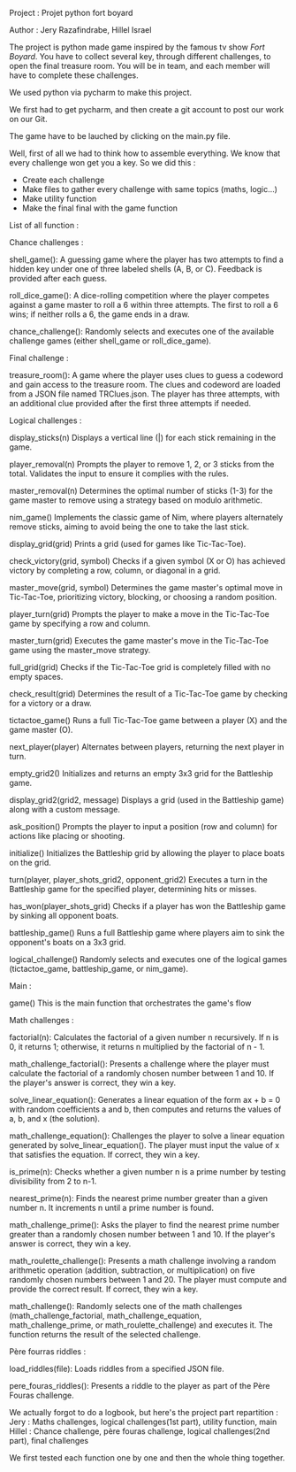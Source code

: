 Project : Projet python fort boyard

Author : Jery Razafindrabe, Hillel Israel

The project is python made game inspired by the famous tv show *Fort Boyard*.
You have to collect several key, through different challenges, to open the final treasure room. You will be in team, and each member will have to complete these challenges.

We used python via pycharm to make this project.

We first had to get pycharm, and then create a git account to post our work on our Git.

The game have to be lauched by clicking on the main.py file.

Well, first of all we had to think how to assemble everything. We know that every challenge won get you a key. So we did this :
- Create each challenge
- Make files to gather every challenge with same topics (maths, logic…)
- Make utility function
- Make the final final with the game function

List of all function :

Chance challenges :

shell_game():
A guessing game where the player has two attempts to find a hidden key under one of three labeled shells (A, B, or C). Feedback is provided after each guess.

roll_dice_game():
A dice-rolling competition where the player competes against a game master to roll a 6 within three attempts. The first to roll a 6 wins; if neither rolls a 6, the game ends in a draw.

chance_challenge():
Randomly selects and executes one of the available challenge games (either shell_game or roll_dice_game).

Final challenge :

treasure_room():
A game where the player uses clues to guess a codeword and gain access to the treasure room. The clues and codeword are loaded from a JSON file named TRClues.json. The player has three attempts, with an additional clue provided after the first three attempts if needed.

Logical challenges :

display_sticks(n)
Displays a vertical line (|) for each stick remaining in the game.

player_removal(n)
Prompts the player to remove 1, 2, or 3 sticks from the total. Validates the input to ensure it complies with the rules.

master_removal(n)
Determines the optimal number of sticks (1-3) for the game master to remove using a strategy based on modulo arithmetic.

nim_game()
Implements the classic game of Nim, where players alternately remove sticks, aiming to avoid being the one to take the last stick.

display_grid(grid)
Prints a grid (used for games like Tic-Tac-Toe).

check_victory(grid, symbol)
Checks if a given symbol (X or O) has achieved victory by completing a row, column, or diagonal in a grid.

master_move(grid, symbol)
Determines the game master's optimal move in Tic-Tac-Toe, prioritizing victory, blocking, or choosing a random position.

player_turn(grid)
Prompts the player to make a move in the Tic-Tac-Toe game by specifying a row and column.

master_turn(grid)
Executes the game master's move in the Tic-Tac-Toe game using the master_move strategy.

full_grid(grid)
Checks if the Tic-Tac-Toe grid is completely filled with no empty spaces.

check_result(grid)
Determines the result of a Tic-Tac-Toe game by checking for a victory or a draw.

tictactoe_game()
Runs a full Tic-Tac-Toe game between a player (X) and the game master (O).

next_player(player)
Alternates between players, returning the next player in turn.

empty_grid2()
Initializes and returns an empty 3x3 grid for the Battleship game.

display_grid2(grid2, message)
Displays a grid (used in the Battleship game) along with a custom message.

ask_position()
Prompts the player to input a position (row and column) for actions like placing or shooting.

initialize()
Initializes the Battleship grid by allowing the player to place boats on the grid.

turn(player, player_shots_grid2, opponent_grid2)
Executes a turn in the Battleship game for the specified player, determining hits or misses.

has_won(player_shots_grid)
Checks if a player has won the Battleship game by sinking all opponent boats.

battleship_game()
Runs a full Battleship game where players aim to sink the opponent's boats on a 3x3 grid.

logical_challenge()
Randomly selects and executes one of the logical games (tictactoe_game, battleship_game, or nim_game).

Main :

game()
This is the main function that orchestrates the game's flow

Math challenges :

factorial(n): Calculates the factorial of a given number n recursively. If n is 0, it returns 1; otherwise, it returns n multiplied by the factorial of n - 1.

math_challenge_factorial(): Presents a challenge where the player must calculate the factorial of a randomly chosen number between 1 and 10. If the player's answer is correct, they win a key.

solve_linear_equation(): Generates a linear equation of the form ax + b = 0 with random coefficients a and b, then computes and returns the values of a, b, and x (the solution).

math_challenge_equation(): Challenges the player to solve a linear equation generated by solve_linear_equation(). The player must input the value of x that satisfies the equation. If correct, they win a key.

is_prime(n): Checks whether a given number n is a prime number by testing divisibility from 2 to n-1.

nearest_prime(n): Finds the nearest prime number greater than a given number n. It increments n until a prime number is found.

math_challenge_prime(): Asks the player to find the nearest prime number greater than a randomly chosen number between 1 and 10. If the player's answer is correct, they win a key.

math_roulette_challenge(): Presents a math challenge involving a random arithmetic operation (addition, subtraction, or multiplication) on five randomly chosen numbers between 1 and 20. The player must compute and provide the correct result. If correct, they win a key.

math_challenge(): Randomly selects one of the math challenges (math_challenge_factorial, math_challenge_equation, math_challenge_prime, or math_roulette_challenge) and executes it. The function returns the result of the selected challenge.

Père fourras riddles : 

load_riddles(file): Loads riddles from a specified JSON file.

pere_fouras_riddles(): Presents a riddle to the player as part of the Père Fouras challenge.



We actually forgot to do a logbook, but here's the project part repartition :
Jery : Maths challenges, logical challenges(1st part), utility function, main
Hillel : Chance challenge, père fouras challenge, logical challenges(2nd part), final challenges

We first tested each function one by one and then the whole thing together.
